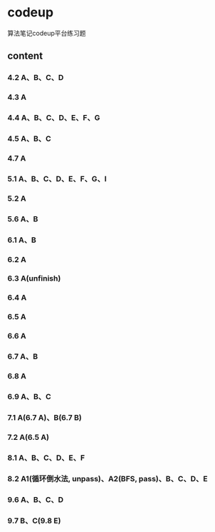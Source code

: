 # codeup
算法笔记codeup平台练习题

## content
### 4.2 A、B、C、D
### 4.3 A
### 4.4 A、B、C、D、E、F、G
### 4.5 A、B、C
### 4.7 A
### 5.1 A、B、C、D、E、F、G、I
### 5.2 A
### 5.6 A、B
### 6.1 A、B
### 6.2 A
### 6.3 A(unfinish)
### 6.4 A
### 6.5 A
### 6.6 A
### 6.7 A、B
### 6.8 A
### 6.9 A、B、C
### 7.1 A(6.7 A)、B(6.7 B)
### 7.2 A(6.5 A)
### 8.1 A、B、C、D、E、F
### 8.2 A1(循环倒水法, unpass)、A2(BFS, pass)、B、C、D、E
### 9.6 A、B、C、D
### 9.7 B、C(9.8 E)